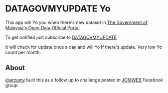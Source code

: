 # DATAGOVMYUPDATE Yo 

This app will Yo you when there's new dataset in [The Government of
Malaysia's Open Data Official Portal](http://data.gov.my/dataset.php)

To get notified just subscribe to
[DATAGOVMYUPDATE](http://www.justyo.co/DATAGOVMYUPDATE/)

It will check for update once a day and will Yo if there's update. Very
low Yo count per month.

## About

[@arzumy](https://twitter.com/arzumy) built this as a follow up to
challenge posted in
[JOMWEB](https://www.facebook.com/groups/jomweb/689655631106109/?comment_id=691661410905531&notif_t=like)
Facebook group.
